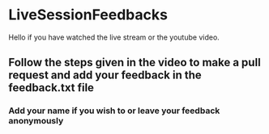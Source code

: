 # LiveSessionFeedbacks

Hello if you have watched the live stream or the youtube video.

## Follow the steps given in the video to make a pull request and add your feedback in the feedback.txt file
### Add your name if you wish to or leave your feedback anonymously
